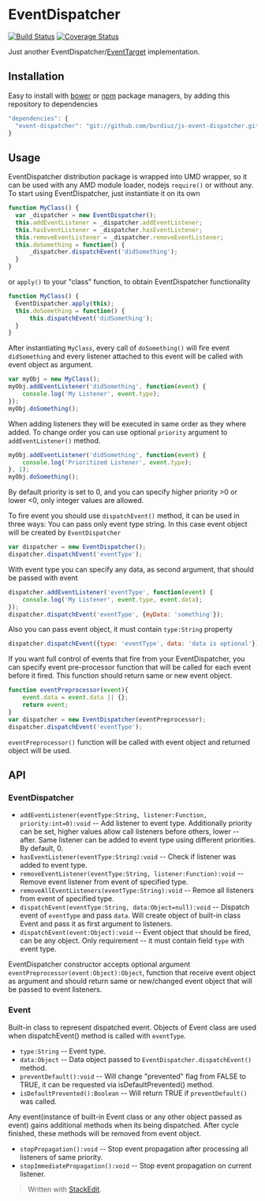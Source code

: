 # EventDispatcher

[![Build Status](https://travis-ci.org/burdiuz/js-event-dispatcher.svg?branch=master)](https://travis-ci.org/burdiuz/js-event-dispatcher)
[![Coverage Status](https://coveralls.io/repos/github/burdiuz/js-event-dispatcher/badge.svg?branch=master)](https://coveralls.io/github/burdiuz/js-event-dispatcher?branch=master)

Just another EventDispatcher/[EventTarget](https://developer.mozilla.org/en-US/docs/Web/API/EventTarget) implementation.

## Installation
Easy to install with [bower](http://bower.io/) or [npm](https://www.npmjs.com/) package managers, by adding this repository to dependencies
```javascript
"dependencies": {
  "event-dispatcher": "git://github.com/burdiuz/js-event-dispatcher.git"
}
```

## Usage

EventDispatcher distribution package is wrapped into UMD wrapper, so it can be used with any AMD module loader, nodejs `require()` or without any.
To start using EventDispatcher, just instantiate it on its own
```javascript
function MyClass() {
  var _dispatcher = new EventDispatcher();
  this.addEventListener = _dispatcher.addEventListener;
  this.hasEventListener = _dispatcher.hasEventListener;
  this.removeEventListener = _dispatcher.removeEventListener;
  this.doSomething = function() {
	  _dispatcher.dispatchEvent('didSomething');
  }
}
```
or `apply()` to your "class" function, to obtain EventDispatcher functionality
```javascript 
function MyClass() {
  EventDispatcher.apply(this);
  this.doSomething = function() {
	  this.dispatchEvent('didSomething');
  }
}
```
After instantiating `MyClass`, every call of `doSomething()` will fire event `didSomething` and every listener attached to this event will be called with event object as argument.
```javascript
var myObj = new MyClass();
myObj.addEventListener('didSomething', function(event) {
	console.log('My Listener', event.type);
});
myObj.doSomething();
```
When adding listeners they will be executed in same order as they where added. To change order you can use optional `priority` argument to `addEventListener()` method.
```javascript
myObj.addEventListener('didSomething', function(event) {
	console.log('Prioritized Listener', event.type);
}, 1);
myObj.doSomething();
```
By default priority is set to 0, and you can specify higher priority >0 or lower <0, only integer values are allowed.

To fire event you should use `dispatchEvent()` method, it can be used in three ways:
You can pass only event type string. In this case event object will be created by `EventDispatcher`
```javascript
var dispatcher = new EventDispatcher();
dispatcher.dispatchEvent('eventType');
```
With event type you can specify any data, as second argument, that should be passed with event
```javascript
dispatcher.addEventListener('eventType', function(event) {
	console.log('My Listener', event.type, event.data);
});
dispatcher.dispatchEvent('eventType', {myData: 'something'});
```
Also you can pass event object, it must contain `type:String` property
```javascript
dispatcher.dispatchEvent({type: 'eventType', data: 'data is optional'});
```

If you want full control of events that fire from your EventDispatcher, you can specify event pre-processor function that will be called for each event before it fired. This function should return same or new event object.
```javascript
function eventPreprocessor(event){
	event.data = event.data || {};
	return event;
}
var dispatcher = new EventDispatcher(eventPreprocessor);
dispatcher.dispatchEvent('eventType');
```
`eventPreprocessor()` function will be called with event object and returned object will be used.

## API

### EventDispatcher
* `addEventListener(eventType:String, listener:Function, priority:int=0):void` -- Add listener to event type. Additionally priority can be set, higher values allow call listeners before others, lower -- after. Same listener can be added to event type using different priorities. By default, 0. 
* `hasEventListener(eventType:String):void` -- Check if listener was added to event type. 
* `removeEventListener(eventType:String, listener:Function):void` -- Remove event listener from event of specified type.
* `removeAllEventListeners(eventType:String):void` -- Remoe all listeners from event of specified type.
* `dispatchEvent(eventType:String, data:Object=null):void` -- Dispatch event of `eventType` and pass `data`. Will create object of built-in class Event and pass it as first argument  to listeners.
* `dispatchEvent(event:Object):void` -- Event object that should be fired, can be any object. Only requirement -- it must contain field `type` with event type.

EventDispatcher constructor accepts optional argument `eventPreprocessor(event:Object):Object`, function that receive event object as argument and should return same or new/changed event object that will be passed to event listeners.    

### Event
Built-in class to represent dispatched event.
Objects of Event class are used when dispatchEvent() method is called with `eventType`. 
* `type:String` -- Event type.
* `data:Object` -- Data object passed to `EventDispatcher.dispatchEvent()` method.
* `preventDefault():void` -- Will change "prevented" flag from FALSE to TRUE, it can be requested via isDefaultPrevented() method.
* `isDefaultPrevented():Boolean` -- Will return TRUE if `preventDefault()` was called.

Any event(instance of built-in Event class or any other object passed as event) gains additional methods when its being dispatched. After cycle finished, these methods will be removed from event object.
* `stopPropagation():void` -- Stop event propagation after processing all listeners of same priority.
* `stopImmediatePropagation():void` -- Stop event propagation on current listener.  
  
  
> Written with [StackEdit](https://stackedit.io/).